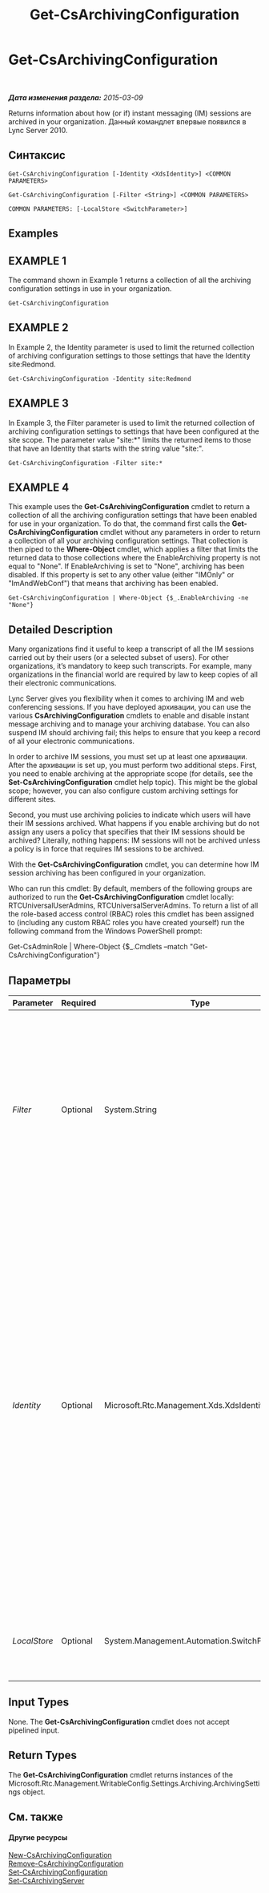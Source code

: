 ﻿---
title: Get-CsArchivingConfiguration
TOCTitle: Get-CsArchivingConfiguration
ms:assetid: e4951b81-2738-4cc2-87be-f8ee79da6c09
ms:mtpsurl: https://technet.microsoft.com/ru-ru/library/Gg399012(v=OCS.15)
ms:contentKeyID: 49311457
ms.date: 05/19/2016
mtps_version: v=OCS.15
ms.translationtype: HT
---

# Get-CsArchivingConfiguration

 

_**Дата изменения раздела:** 2015-03-09_

Returns information about how (or if) instant messaging (IM) sessions are archived in your organization. Данный командлет впервые появился в Lync Server 2010.

## Синтаксис

    Get-CsArchivingConfiguration [-Identity <XdsIdentity>] <COMMON PARAMETERS>

    Get-CsArchivingConfiguration [-Filter <String>] <COMMON PARAMETERS>

    COMMON PARAMETERS: [-LocalStore <SwitchParameter>]

## Examples

## EXAMPLE 1

The command shown in Example 1 returns a collection of all the archiving configuration settings in use in your organization.

    Get-CsArchivingConfiguration

## EXAMPLE 2

In Example 2, the Identity parameter is used to limit the returned collection of archiving configuration settings to those settings that have the Identity site:Redmond.

    Get-CsArchivingConfiguration -Identity site:Redmond

## EXAMPLE 3

In Example 3, the Filter parameter is used to limit the returned collection of archiving configuration settings to settings that have been configured at the site scope. The parameter value "site:\*" limits the returned items to those that have an Identity that starts with the string value "site:".

    Get-CsArchivingConfiguration -Filter site:*

## EXAMPLE 4

This example uses the **Get-CsArchivingConfiguration** cmdlet to return a collection of all the archiving configuration settings that have been enabled for use in your organization. To do that, the command first calls the **Get-CsArchivingConfiguration** cmdlet without any parameters in order to return a collection of all your archiving configuration settings. That collection is then piped to the **Where-Object** cmdlet, which applies a filter that limits the returned data to those collections where the EnableArchiving property is not equal to "None". If EnableArchiving is set to "None", archiving has been disabled. If this property is set to any other value (either "IMOnly" or "ImAndWebConf") that means that archiving has been enabled.

    Get-CsArchivingConfiguration | Where-Object {$_.EnableArchiving -ne "None"}

## Detailed Description

Many organizations find it useful to keep a transcript of all the IM sessions carried out by their users (or a selected subset of users). For other organizations, it’s mandatory to keep such transcripts. For example, many organizations in the financial world are required by law to keep copies of all their electronic communications.

Lync Server gives you flexibility when it comes to archiving IM and web conferencing sessions. If you have deployed архивации, you can use the various **CsArchivingConfiguration** cmdlets to enable and disable instant message archiving and to manage your archiving database. You can also suspend IM should archiving fail; this helps to ensure that you keep a record of all your electronic communications.

In order to archive IM sessions, you must set up at least one архивации. After the архивации is set up, you must perform two additional steps. First, you need to enable archiving at the appropriate scope (for details, see the **Set-CsArchivingConfiguration** cmdlet help topic). This might be the global scope; however, you can also configure custom archiving settings for different sites.

Second, you must use archiving policies to indicate which users will have their IM sessions archived. What happens if you enable archiving but do not assign any users a policy that specifies that their IM sessions should be archived? Literally, nothing happens: IM sessions will not be archived unless a policy is in force that requires IM sessions to be archived.

With the **Get-CsArchivingConfiguration** cmdlet, you can determine how IM session archiving has been configured in your organization.

Who can run this cmdlet: By default, members of the following groups are authorized to run the **Get-CsArchivingConfiguration** cmdlet locally: RTCUniversalUserAdmins, RTCUniversalServerAdmins. To return a list of all the role-based access control (RBAC) roles this cmdlet has been assigned to (including any custom RBAC roles you have created yourself) run the following command from the Windows PowerShell prompt:

Get-CsAdminRole | Where-Object {$\_.Cmdlets –match "Get-CsArchivingConfiguration"}

## Параметры


<table>
<colgroup>
<col style="width: 25%" />
<col style="width: 25%" />
<col style="width: 25%" />
<col style="width: 25%" />
</colgroup>
<thead>
<tr class="header">
<th>Parameter</th>
<th>Required</th>
<th>Type</th>
<th>Description</th>
</tr>
</thead>
<tbody>
<tr class="odd">
<td><p><em>Filter</em></p></td>
<td><p>Optional</p></td>
<td><p>System.String</p></td>
<td><p>Enables you to use wildcard characters in order to return a collection (or collections) of archiving configuration settings. To return a collection of all the settings configured at the site scope, use this syntax: -Filter site:*. To return a collection of all the settings that have the string value &quot;Canada&quot; somewhere in their Identity (the only property you can filter on) use this syntax: -Filter &quot;*Canada*&quot;.</p></td>
</tr>
<tr class="even">
<td><p><em>Identity</em></p></td>
<td><p>Optional</p></td>
<td><p>Microsoft.Rtc.Management.Xds.XdsIdentity</p></td>
<td><p>Indicates the unique identifier for the collection of archiving settings you want to return. To refer to the global settings use this syntax: -Identity global. To refer to a collection configured at the site scope, use syntax similar to this: -Identity site:Redmond. To return information about the settings assigned to an individual Registrar pool use syntax: like this:</p>
<p>-Identity &quot;service:Registrar:atl-cs-001.litwareinc.com&quot;</p>
<p>Pool-level settings are available only in Lync Server 2013.</p>
<p>Note that you cannot use wildcards when specifying an Identity. If you need to use wildcards, then include the Filter parameter instead.</p>
<p>If this parameter is not specified, then the <strong>Get-CsArchivingConfiguration</strong> cmdlet returns a collection of all the archiving configuration settings in use in the organization.</p></td>
</tr>
<tr class="odd">
<td><p><em>LocalStore</em></p></td>
<td><p>Optional</p></td>
<td><p>System.Management.Automation.SwitchParameter</p></td>
<td><p>Retrieves the archiving configuration data from the local replica of the управления rather than from the управления itself.</p></td>
</tr>
</tbody>
</table>


## Input Types

None. The **Get-CsArchivingConfiguration** cmdlet does not accept pipelined input.

## Return Types

The **Get-CsArchivingConfiguration** cmdlet returns instances of the Microsoft.Rtc.Management.WritableConfig.Settings.Archiving.ArchivingSettings object.

## См. также

#### Другие ресурсы

[New-CsArchivingConfiguration](new-csarchivingconfiguration.md)  
[Remove-CsArchivingConfiguration](remove-csarchivingconfiguration.md)  
[Set-CsArchivingConfiguration](set-csarchivingconfiguration.md)  
[Set-CsArchivingServer](set-csarchivingserver.md)

